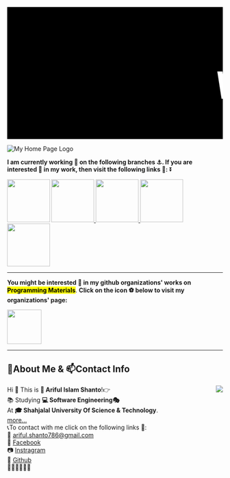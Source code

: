 <div style="font-family : courier new; background : black;">  
<marquee><font size="24" color="white">

# Welcome To <mark>Ariful Islam Shanto</mark>'s Web Page Repository

</font></marquee></div>



![My Home Page Logo](https://shanto-swe029.github.io/MyGithubPhotos/homepagelogo.png)


**I am currently working 🏩 on the following branches ⚓. If you are interested 💟 in my work, then visit the following links 🔗:** ⏬


<a href = "https://shanto-swe029.github.io/programmingnotes"> <img src = "https://shanto-swe029.github.io/newgitphoto/programmingnotes.png" height = "100" align = "left"> </a>
<a href = "https://shanto-swe029.github.io/mathematicsnotes"> <img src = "https://shanto-swe029.github.io/newgitphoto/mathematicsnotes.png" height = "100"> </a>
<a href = "https://shanto-swe029.github.io/programmingproblems"> <img src = "https://shanto-swe029.github.io/newgitphoto/programmingproblems.png" height = "100"> </a>
<a href = "https://shanto-swe029.github.io/must-do-math-cp/home"> <img src = "https://shanto-swe029.github.io/newgitphoto/mustdomathforcp.png" height = "100"> </a>
<a href = "https://shanto-swe029.github.io/sustswe19"> <img src = "https://shanto-swe029.github.io/newgitphoto/SUSTSWE19.png" height = "100"> </a>

 
 ***

**You might be interested 💟 in my github organizations' works on** <mark><b>Programming Materials</b></mark>. **Click on the icon ⚽ below to visit my organizations' page:**

<a href = "https://definecoder.github.io/"> <img src = "https://shanto-swe029.github.io/newgitphoto/definecoder.png" height = "80"> </a>

***
 
## <b>📝About Me & 📫Contact Info</b>  


<p align='center'>
<img align='right' src="https://shanto-swe029.github.io/MyGithubPhotos/myphoto1.jpg">

 <p/>

Hi 👋 This is <b>👦 Ariful Islam Shanto</b>!👉<br>
📚 Studying <b>💻 Software Engineering🎭</b><br>
At <b>🎓 Shahjalal University Of Science & Technology</b>.<br>
<a href = "https://shanto-swe029.github.io/about"> more... </a><br>
📞To contact with me click on the following links 🔗:<br>
📧 <a href = "mailto:ariful.shanto786@gmail.com"> ariful.shanto786@gmail.com </a>
<br>
💬 <a href = "https://facebook.com/shanto3585"> Facebook </a>
<br>
📷 <a href = "https://www.instagram.com/____s___h___a___n___t___o____/"> Instragram </a>
<br>
🎇 <a href = "https://github.com/shanto-swe029/"> Github </a>
<br>
🍄🌺🌻🌹🌸🌷
